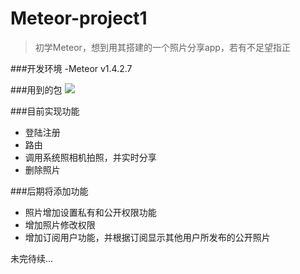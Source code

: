 # Meteor-project1
>初学Meteor，想到用其搭建的一个照片分享app，若有不足望指正

###开发环境
-Meteor v1.4.2.7

###用到的包
![](http://ol6za00s5.bkt.clouddn.com/Meteor-list.PNG)

###目前实现功能
- 登陆注册
- 路由
- 调用系统照相机拍照，并实时分享
- 删除照片

###后期将添加功能
- 照片增加设置私有和公开权限功能
- 增加照片修改权限
- 增加订阅用户功能，并根据订阅显示其他用户所发布的公开照片

未完待续...
